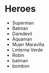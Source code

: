 # Heroes

* Superman
* Batman
* Daredevil
* Aquaman
* Mujer Maravilla
* Linterna Verde
* Robin
* batman
* bombon